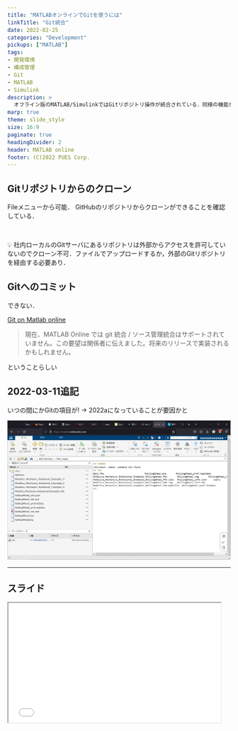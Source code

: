 ```yaml
---
title: "MATLABオンラインでGitを使うには"
linkTitle: "Git統合"
date: 2022-02-25
categories: "Development"
pickups: ["MATLAB"]
tags:
- 開発環境
- 構成管理
- Git
- MATLAB
- Simulink
description: >
  オフライン版のMATLAB/SimulinkではGitリポジトリ操作が統合されている．同様の機能をオンライン版のMATLABで使うにはどのようにすれば良いのかを確認する．
marp: true
theme: slide_style
size: 16:9
paginate: true
headingDivider: 2
header: MATLAB online
footer: (C)2022 PUES Corp.
---
```


## Gitリポジトリからのクローン
Fileメニューから可能．
GitHubのリポジトリからクローンができることを確認している．  

<br><aside>
💡 社内ローカルのGitサーバにあるリポジトリは外部からアクセスを許可していないのでクローン不可．ファイルでアップロードするか，外部のGitリポジトリを経由する必要あり．
</aside>

## Gitへのコミット
できない．

[Git on Matlab online](https://jp.mathworks.com/matlabcentral/answers/829363-git-on-matlab-online)

>現在、MATLAB Online では git 統合 / ソース管理統合はサポートされていません。この要望は関係者に伝えました。将来のリリースで実装されるかもしれません。

ということらしい

## 2022-03-11追記
いつの間にかGitの項目が!
→ 2022aになっていることが要因かと  

![w:800px](2022-03-11-14-28-52.png)

---

## スライド

<iframe src="slide.html"
            title="スライド表示" width="480" height="270">
</iframe>
